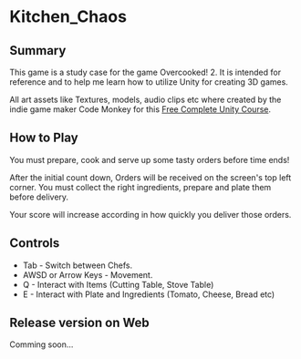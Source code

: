 # Kitchen_Chaos
## Summary
This game is a study case for the game Overcooked! 2. It is intended for reference and to help me learn how to utilize Unity for creating 3D games.

All art assets like Textures, models, audio clips etc where created by the indie game maker Code Monkey for this [Free Complete Unity Course](https://www.youtube.com/watch?v=AmGSEH7QcDg).

## How to Play
You must prepare, cook and serve up some tasty orders before time ends!

After the initial count down, Orders will be received on the screen's top left corner. You must collect the right ingredients, prepare and plate them before delivery.

Your score will increase according in how quickly you deliver those orders.

## Controls
- Tab - Switch between Chefs.
- AWSD or Arrow Keys - Movement.
- Q - Interact with Items (Cutting Table, Stove Table)
- E - Interact with Plate and Ingredients (Tomato, Cheese, Bread etc)

## Release version on Web
Comming soon...

